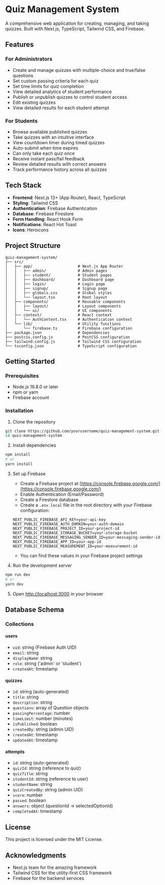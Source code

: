 # Quiz Management System

A comprehensive web application for creating, managing, and taking quizzes. Built with Next.js, TypeScript, Tailwind CSS, and Firebase.

## Features

### For Administrators
- Create and manage quizzes with multiple-choice and true/false questions
- Set custom passing criteria for each quiz
- Set time limits for quiz completion
- View detailed analytics of student performance
- Publish or unpublish quizzes to control student access
- Edit existing quizzes
- View detailed results for each student attempt

### For Students
- Browse available published quizzes
- Take quizzes with an intuitive interface
- View countdown timer during timed quizzes
- Auto-submit when time expires
- Can only take each quiz once
- Receive instant pass/fail feedback
- Review detailed results with correct answers
- Track performance history across all quizzes

## Tech Stack

- **Frontend**: Next.js 13+ (App Router), React, TypeScript
- **Styling**: Tailwind CSS
- **Authentication**: Firebase Authentication
- **Database**: Firebase Firestore
- **Form Handling**: React Hook Form
- **Notifications**: React Hot Toast
- **Icons**: Heroicons

## Project Structure

```
quiz-management-system/
├── src/
│   ├── app/                    # Next.js App Router
│   │   ├── admin/              # Admin pages
│   │   ├── student/            # Student pages
│   │   ├── dashboard/          # Dashboard page
│   │   ├── login/              # Login page
│   │   ├── signup/             # Signup page
│   │   ├── globals.css         # Global styles
│   │   └── layout.tsx          # Root layout
│   ├── components/             # Reusable components
│   │   ├── layout/             # Layout components
│   │   └── ui/                 # UI components
│   ├── context/                # React context
│   │   └── AuthContext.tsx     # Authentication context
│   └── lib/                    # Utility functions
│       └── firebase.ts         # Firebase configuration
├── package.json                # Dependencies
├── postcss.config.js           # PostCSS configuration
├── tailwind.config.js          # Tailwind CSS configuration
└── tsconfig.json               # TypeScript configuration
```

## Getting Started

### Prerequisites

- Node.js 16.8.0 or later
- npm or yarn
- Firebase account

### Installation

1. Clone the repository
```bash
git clone https://github.com/yourusername/quiz-management-system.git
cd quiz-management-system
```

2. Install dependencies
```bash
npm install
# or
yarn install
```

3. Set up Firebase
   - Create a Firebase project at [https://console.firebase.google.com/](https://console.firebase.google.com/)
   - Enable Authentication (Email/Password)
   - Create a Firestore database
   - Create a `.env.local` file in the root directory with your Firebase configuration:
   ```
   NEXT_PUBLIC_FIREBASE_API_KEY=your-api-key
   NEXT_PUBLIC_FIREBASE_AUTH_DOMAIN=your-auth-domain
   NEXT_PUBLIC_FIREBASE_PROJECT_ID=your-project-id
   NEXT_PUBLIC_FIREBASE_STORAGE_BUCKET=your-storage-bucket
   NEXT_PUBLIC_FIREBASE_MESSAGING_SENDER_ID=your-messaging-sender-id
   NEXT_PUBLIC_FIREBASE_APP_ID=your-app-id
   NEXT_PUBLIC_FIREBASE_MEASUREMENT_ID=your-measurement-id
   ```
   - You can find these values in your Firebase project settings

4. Run the development server
```bash
npm run dev
# or
yarn dev
```

5. Open [http://localhost:3000](http://localhost:3000) in your browser

## Database Schema

### Collections

#### users
- `uid`: string (Firebase Auth UID)
- `email`: string
- `displayName`: string
- `role`: string ('admin' or 'student')
- `createdAt`: timestamp

#### quizzes
- `id`: string (auto-generated)
- `title`: string
- `description`: string
- `questions`: array of Question objects
- `passingPercentage`: number
- `timeLimit`: number (minutes)
- `isPublished`: boolean
- `createdBy`: string (admin UID)
- `createdAt`: timestamp
- `updatedAt`: timestamp

#### attempts
- `id`: string (auto-generated)
- `quizId`: string (reference to quiz)
- `quizTitle`: string
- `studentId`: string (reference to user)
- `studentName`: string
- `quizCreatedBy`: string (admin UID)
- `score`: number
- `passed`: boolean
- `answers`: object (questionId -> selectedOptionId)
- `completedAt`: timestamp

## License

This project is licensed under the MIT License.

## Acknowledgments

- Next.js team for the amazing framework
- Tailwind CSS for the utility-first CSS framework
- Firebase for the backend services
